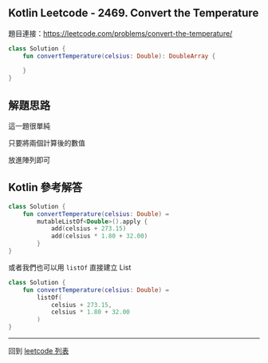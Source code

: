 ## Kotlin Leetcode - 2469. Convert the Temperature

題目連接：<https://leetcode.com/problems/convert-the-temperature/>

```kotlin
class Solution {
    fun convertTemperature(celsius: Double): DoubleArray {
        
    }
}
```

## 解題思路

這一題很單純

只要將兩個計算後的數值

放進陣列即可

## Kotlin 參考解答

```kotlin
class Solution {
    fun convertTemperature(celsius: Double) = 
        mutableListOf<Double>().apply {
            add(celsius + 273.15)
            add(celsius * 1.80 + 32.00)
        }
}
```

或者我們也可以用 `listOf` 直接建立 List

```kotlin
class Solution {
    fun convertTemperature(celsius: Double) = 
        listOf(
            celsius + 273.15, 
            celsius * 1.80 + 32.00
        )
}
```

------

回到 [leetcode 列表](index.md)
